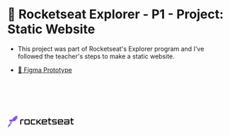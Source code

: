 # 🚀 Rocketseat Explorer - P1 - Project: Static Website

- This project was part of Rocketseat's Explorer program and I've followed the teacher's steps to make a static website.

- [🎨 Figma Prototype](https://www.figma.com/file/70MO5ls7JY3a6lugQ6uJMz/Explorer-Projeto-01-Copy)

</br>
</br>
</br>
</br>

<a href="https://www.rocketseat.com.br/" target="_blank"><img src="https://raw.githubusercontent.com/Rocketseat/awesome/master/assets/logo_rocketseat.png" alt="Rocketseat" width="150"/></a>
